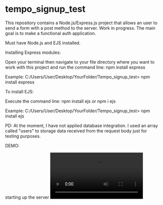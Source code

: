 # tempo_signup_test
This repository contains a Node.js/Express.js project that allows an user to send a form with a post method to the server. Work in progress. The main goal is to make a functional auth application. 

Must have Node.js and EJS installed.

Installing Express modules:

Open your terminal then navigate to your file directory where you want to work with this project and run the command line: npm install express

Example: C:/Users/User/Desktop/YourFolder/Tempo_signup_test> npm install express


To install EJS:

Execute the command line: npm install ejs or npm i ejs

Example: C:/Users/User/Desktop/YourFolder/Tempo_signup_test> npm install ejs


PD:
At the moment, I have not applied database integration. I used an array called "users" to storage data received from the request body just for testing purposes.



DEMO:

starting up the server
![alt text](imgs-vids/start_up.mp4)
